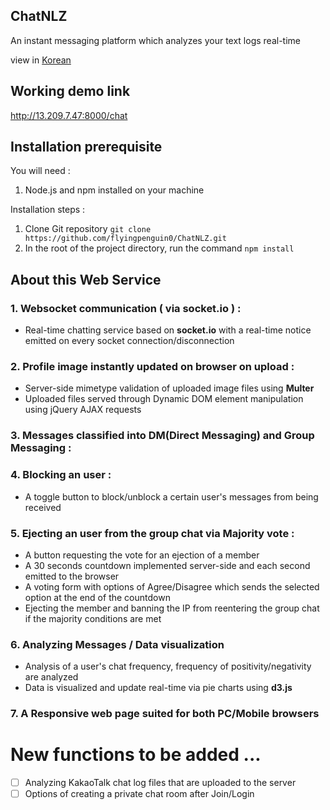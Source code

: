 ## ChatNLZ
An instant messaging platform which analyzes your text logs real-time

view in [Korean](/README_kr.md)

## Working demo link
http://13.209.7.47:8000/chat

## Installation prerequisite

You will need : 
  1. Node.js and npm installed on your machine
 
Installation steps : 
  1. Clone Git repository  `git clone https://github.com/flyingpenguin0/ChatNLZ.git`
  2. In the root of the project directory, run the command  `npm install`

## About this Web Service
### 1. Websocket communication ( via socket.io ) : 
  - Real-time chatting service based on **socket.io** with a real-time notice emitted on every socket connection/disconnection

### 2. Profile image instantly updated on browser on upload : 
  - Server-side mimetype validation of uploaded image files using **Multer**
  - Uploaded files served through Dynamic DOM element manipulation using jQuery AJAX requests
 
### 3. Messages classified into DM(Direct Messaging) and Group Messaging  : 

### 4. Blocking an user : 
  - A toggle button to block/unblock a certain user's messages from being received
  
### 5. Ejecting an user from the group chat via Majority vote : 
  - A button requesting the vote for an ejection of a member
  - A 30 seconds countdown implemented server-side and each second emitted to the browser
  - A voting form with options of Agree/Disagree which sends the selected option at the end of the countdown 
  - Ejecting the member and banning the IP from reentering the group chat if the majority conditions are met

### 6. Analyzing Messages / Data visualization
  - Analysis of a user's chat frequency, frequency of positivity/negativity are analyzed
  - Data is visualized and update real-time via pie charts using **d3.js**
  
### 7. A Responsive web page suited for both PC/Mobile browsers
  
# New functions to be added ...
  - [ ] Analyzing KakaoTalk chat log files that are uploaded to the server
  - [ ] Options of creating a private chat room after Join/Login 
